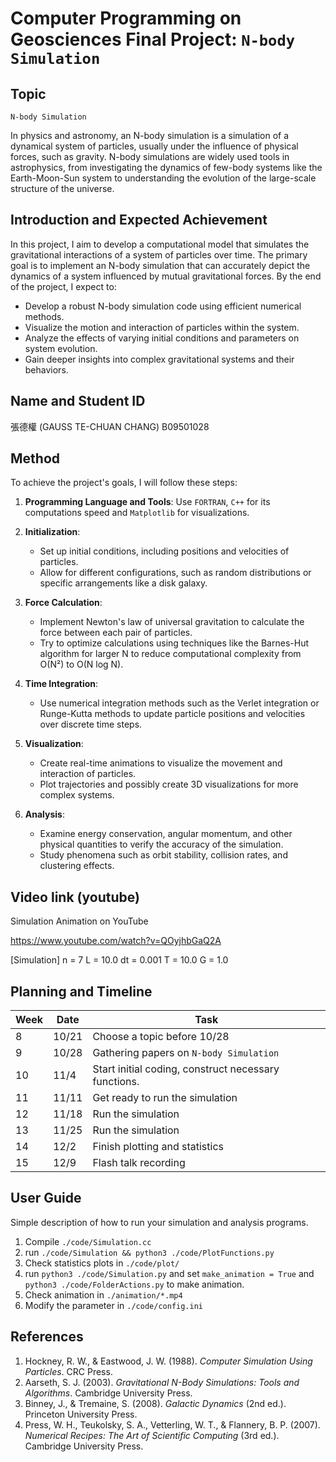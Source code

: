 # Computer Programming on Geosciences Final Project: `N-body Simulation`


## Topic
`N-body Simulation`

In physics and astronomy, an N-body simulation is a simulation of a dynamical system of particles, usually under the influence of physical forces, such as gravity. N-body simulations are widely used tools in astrophysics, from investigating the dynamics of few-body systems like the Earth-Moon-Sun system to understanding the evolution of the large-scale structure of the universe.


## Introduction and Expected Achievement
In this project, I aim to develop a computational model that simulates the gravitational interactions of a system of particles over time. The primary goal is to implement an N-body simulation that can accurately depict the dynamics of a system influenced by mutual gravitational forces. By the end of the project, I expect to:

- Develop a robust N-body simulation code using efficient numerical methods.
- Visualize the motion and interaction of particles within the system.
- Analyze the effects of varying initial conditions and parameters on system evolution.
- Gain deeper insights into complex gravitational systems and their behaviors.


## Name and Student ID
張德權 (GAUSS TE-CHUAN CHANG) B09501028


## Method
To achieve the project's goals, I will follow these steps:

1. **Programming Language and Tools**: Use `FORTRAN`, `C++` for its computations speed and `Matplotlib` for visualizations.

2. **Initialization**:
   - Set up initial conditions, including positions and velocities of particles.
   - Allow for different configurations, such as random distributions or specific arrangements like a disk galaxy.

3. **Force Calculation**:
   - Implement Newton's law of universal gravitation to calculate the force between each pair of particles.
   - Try to optimize calculations using techniques like the Barnes-Hut algorithm for larger N to reduce computational complexity from O(N²) to O(N log N).

4. **Time Integration**:
   - Use numerical integration methods such as the Verlet integration or Runge-Kutta methods to update particle positions and velocities over discrete time steps.

5. **Visualization**:
   - Create real-time animations to visualize the movement and interaction of particles.
   - Plot trajectories and possibly create 3D visualizations for more complex systems.

6. **Analysis**:
   - Examine energy conservation, angular momentum, and other physical quantities to verify the accuracy of the simulation.
   - Study phenomena such as orbit stability, collision rates, and clustering effects.


## Video link (youtube)

Simulation Animation on YouTube

https://www.youtube.com/watch?v=QOyjhbGaQ2A

[Simulation]
n = 7
L = 10.0
dt = 0.001
T = 10.0
G = 1.0

<!-- You are required to record a 3-min preview video to be available on 12/9 -->

## Planning and Timeline

| Week | Date   | Task                                                 |
| ---- | ------ | ---------------------------------------------------- |
| 8    | 10/21  | Choose a topic before 10/28                          |
| 9    | 10/28  | Gathering papers on `N-body Simulation`              |
| 10   | 11/4   | Start initial coding, construct necessary functions. |
| 11   | 11/11  | Get ready to run the simulation                      |
| 12   | 11/18  | Run the simulation                                   |
| 13   | 11/25  | Run the simulation                                   |
| 14   | 12/2   | Finish plotting and statistics                       |
| 15   | 12/9   | Flash talk recording                                 |

## User Guide

Simple description of how to run your simulation and analysis programs.

1. Compile `./code/Simulation.cc`
2. run `./code/Simulation && python3 ./code/PlotFunctions.py`
3. Check statistics plots in `./code/plot/`
4. run `python3 ./code/Simulation.py` and set `make_animation = True` and `python3 ./code/FolderActions.py` to make animation.
5. Check animation in `./animation/*.mp4`
6. Modify the parameter in `./code/config.ini`


## References

1. Hockney, R. W., & Eastwood, J. W. (1988). *Computer Simulation Using Particles*. CRC Press.
2. Aarseth, S. J. (2003). *Gravitational N-Body Simulations: Tools and Algorithms*. Cambridge University Press.
3. Binney, J., & Tremaine, S. (2008). *Galactic Dynamics* (2nd ed.). Princeton University Press.
4. Press, W. H., Teukolsky, S. A., Vetterling, W. T., & Flannery, B. P. (2007). *Numerical Recipes: The Art of Scientific Computing* (3rd ed.). Cambridge University Press.